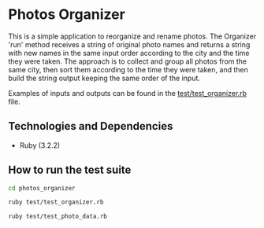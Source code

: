 # Photos Organizer

This is a simple application to reorganize and rename photos. The Organizer 'run' method receives a string
of original photo names and returns a string with new names in the same input order according
to the city and the time they were taken.
The approach is to collect and group all photos from the same city, then sort them according to the
time they were taken, and then build the string output keeping the same order of the input.

Examples of inputs and outputs can be found in the [test/test_organizer.rb](https://github.com/ynes/photos_organizer/blob/main/test/test_organizer.rb) file.

## Technologies and Dependencies

- Ruby (3.2.2)

## How to run the test suite

```bash
cd photos_organizer
```

```bash
ruby test/test_organizer.rb
```

```bash
ruby test/test_photo_data.rb
```
